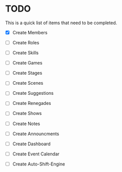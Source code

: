 TODO
====

This is a quick list of items that need to be completed.

  - [x] Create Members
  - [ ] Create Roles
  - [ ] Create Skills
  - [ ] Create Games
  - [ ] Create Stages
  - [ ] Create Scenes
  - [ ] Create Suggestions
  - [ ] Create Renegades
  - [ ] Create Shows
  - [ ] Create Notes
  - [ ] Create Announcments
  - [ ] Create Dashboard
  - [ ] Create Event Calendar
  - [ ] Create Auto-Shift-Engine

